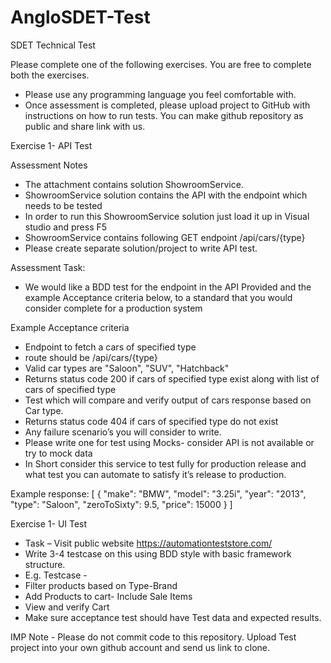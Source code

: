 # AngloSDET-Test

SDET Technical Test

Please complete one of the following exercises. You are free to complete both the exercises.
-  Please use any programming language you feel comfortable with.
-  Once assessment is completed, please upload project to GitHub with instructions on how to run tests. You can make github repository as public and share link with us.


Exercise 1- API Test

Assessment Notes
-	The attachment contains solution ShowroomService.
-	ShowroomService solution contains the API with the endpoint which needs to be tested
-	In order to run this ShowroomService solution just load it up in Visual studio and press F5
-	ShowroomService contains following GET endpoint /api/cars/{type}
-	Please create separate solution/project to write API test.

Assessment Task:
-	We would like a BDD test for the endpoint in the API Provided and the example Acceptance criteria below, to a standard that you would consider complete for a production system

Example Acceptance criteria 
-	Endpoint to fetch a cars of specified type
-	route should be /api/cars/{type}
-	Valid car types are "Saloon", "SUV", "Hatchback"
-	Returns status code 200 if cars of specified type exist along with list of cars of specified type
-	Test which will compare and verify output of cars response based on Car type.
-	Returns status code 404 if cars of specified type do not exist 
-	Any failure scenario’s you will consider to write.
-	Please write one for test using Mocks- consider API is not available or try to mock data
-	In Short consider this service to test fully for production release and what test you can automate to satisfy it’s release to production.


Example response: 
[
  {
    "make": "BMW",
    "model": "3.25i",
    "year": "2013",
    "type": "Saloon",
    "zeroToSixty": 9.5,
    "price": 15000
  }
]


Exercise 1- UI Test
-	Task – Visit public website https://automationteststore.com/
-	Write 3-4 testcase on this using BDD style with basic framework structure.
-	E.g. Testcase - 
- Filter products based on Type-Brand
- Add Products to cart- Include Sale Items
- View and verify Cart
- Make sure acceptance test should have Test data and expected results.

IMP Note - Please do not commit code to this repository.
Upload Test project into your own github account and send us link to clone.

